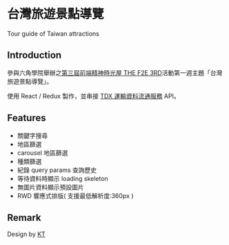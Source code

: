 # 台灣旅遊景點導覽

Tour guide of Taiwan attractions

## Introduction

參與六角學院舉辦之[第三屆前端精神時光屋 THE F2E 3RD](https://2021.thef2e.com/)活動第一週主題「台灣旅遊景點導覽」。

使用 React / Redux 製作，並串接 [TDX 運輸資料流通服務](https://tdx.transportdata.tw/) API。

## Features

-  關鍵字搜尋
-  地區篩選
-  carousel 地區篩選
-  種類篩選
-  紀錄 query params 查詢歷史
-  等待資料時顯示 loading skeleton
-  無圖片資料顯示預設圖片
-  RWD 響應式排版( 支援最低解析度:360px )

## Remark

Design by [KT](https://www.behance.net/KT_Designer)

